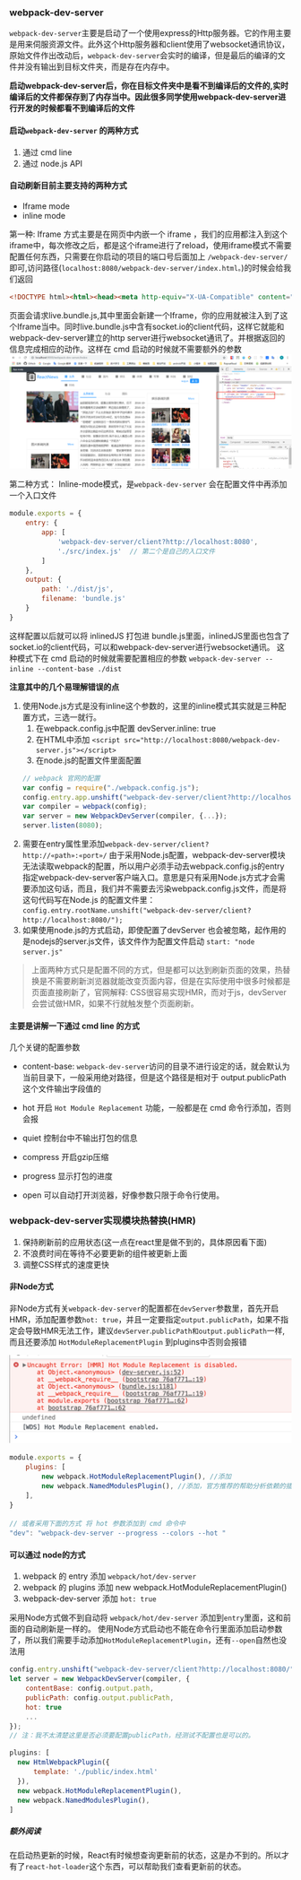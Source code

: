 ### webpack-dev-server
`webpack-dev-server`主要是启动了一个使用express的Http服务器。它的作用主要是用来伺服资源文件。此外这个Http服务器和client使用了websocket通讯协议，原始文件作出改动后，`webpack-dev-server`会实时的编译，但是最后的编译的文件并没有输出到目标文件夹，而是存在内存中。

**启动webpack-dev-server后，你在目标文件夹中是看不到编译后的文件的,实时编译后的文件都保存到了内存当中。因此很多同学使用webpack-dev-server进行开发的时候都看不到编译后的文件**

#### 启动`webpack-dev-server` 的两种方式
1. 通过 cmd line
2. 通过 node.js API


#### 自动刷新目前主要支持的两种方式
- Iframe mode
- inline mode

第一种: Iframe 方式主要是在网页中内嵌一个 iframe ，我们的应用都注入到这个iframe中，每次修改之后，都是这个iframe进行了reload，使用iframe模式不需要配置任何东西，只需要在你启动的项目的端口号后面加上 `/webpack-dev-server/`即可,访问路径(`localhost:8080/webpack-dev-server/index.html。`)的时候会给我们返回
```html
<!DOCTYPE html><html><head><meta http-equiv="X-UA-Compatible" content="IE=edge"/><meta charset="utf-8"/><meta name="viewport" content="width=device-width, height=device-height, initial-scale=1.0, user-scalable=no, minimum-scale=1.0, maximum-scale=1.0"/><script type="text/javascript" charset="utf-8" src="/__webpack_dev_server__/live.bundle.js"></script></head><body></body></html>
```
页面会请求live.bundle.js,其中里面会新建一个Iframe，你的应用就被注入到了这个Iframe当中。同时live.bundle.js中含有socket.io的client代码，这样它就能和webpack-dev-server建立的http server进行websocket通讯了。并根据返回的信息完成相应的动作。这样在 cmd 启动的时候就不需要额外的参数
![iframe模式热替换](img/webpack02.png)


第二种方式： Inline-mode模式，是`webpack-dev-server` 会在配置文件中再添加一个入口文件
```js
module.exports = {
    entry: {
        app: [
            'webpack-dev-server/client?http://localhost:8080',
            './src/index.js'  // 第二个是自己的入口文件
        ]
    },
    output: {
        path: './dist/js',
        filename: 'bundle.js'
    }
}
```
这样配置以后就可以将 inlinedJS 打包进 bundle.js里面，inlinedJS里面也包含了socket.io的client代码，可以和webpack-dev-server进行websocket通讯。 这种模式下在 cmd 启动的时候就需要配置相应的参数
`webpack-dev-server --inline --content-base ./dist`

**注意其中的几个易理解错误的点**

1. 使用Node.js方式是没有inline这个参数的，这里的inline模式其实就是三种配置方式，三选一就行。
    1. 在webpack.config.js中配置 devServer.inline: true
    2. 在HTML中添加 `<script src="http://localhost:8080/webpack-dev-server.js"></script>`
    3. 在node.js的配置文件里面配置
    ```js
    // webpack 官网的配置
    var config = require("./webpack.config.js");
    config.entry.app.unshift("webpack-dev-server/client?http://localhost:8080/");
    var compiler = webpack(config);
    var server = new WebpackDevServer(compiler, {...});
    server.listen(8080);
    ```
2. 需要在entry属性里添加`webpack-dev-server/client?http://«path»:«port»/` 由于采用Node.js配置，webpack-dev-server模块无法读取webpack的配置，所以用户必须手动去webpack.config.js的entry指定webpack-dev-server客户端入口。意思是只有采用Node.js方式才会需要添加这句话，而且，我们并不需要去污染webpack.config.js文件，而是将这句代码写在Node.js 的配置文件里：
`config.entry.rootName.unshift("webpack-dev-server/client?http://localhost:8080/");`
3. 如果使用node.js的方式启动，即使配置了devServer 也会被忽略，起作用的是nodejs的server.js文件，该文件作为配置文件启动
`start: "node server.js"`

> 上面两种方式只是配置不同的方式，但是都可以达到刷新页面的效果，热替换是不需要刷新浏览器就能改变页面内容，但是在实际使用中很多时候都是页面直接刷新了，官网解释: CSS很容易实现HMR，而对于js，devServer会尝试做HMR，如果不行就触发整个页面刷新。


#### 主要是讲解一下通过 cmd line 的方式
几个关键的配置参数

- content-base: `webpack-dev-server`访问的目录不进行设定的话，就会默认为当前目录下，一般采用绝对路径，但是这个路径是相对于 output.publicPath 这个文件输出字段值的
- hot 开启 `Hot Module Replacement` 功能，一般都是在 cmd 命令行添加，否则会报


- quiet 控制台中不输出打包的信息
- compress 开启gzip压缩
- progress 显示打包的进度
- open 可以自动打开浏览器，好像参数只限于命令行使用。

### webpack-dev-server实现模块热替换(HMR)
1. 保持刷新前的应用状态(这一点在react里是做不到的，具体原因看下面)
2. 不浪费时间在等待不必要更新的组件被更新上面
3. 调整CSS样式的速度更快

#### 非Node方式
非Node方式有关`webpack-dev-server`的配置都在`devServer`参数里，首先开启HMR，添加配置参数`hot: true`，并且一定要指定`output.publicPath`，如果不指定会导致HMR无法工作，建议`devServer`.`publicPath和output.publicPath`一样,而且还要添加 `HotModuleReplacementPlugin` 到plugins中否则会报错

![webpack报错](./img/webpack01.png)

```js
module.exports = {
    plugins: [
        new webpack.HotModuleReplacementPlugin(), //添加
        new webpack.NamedModulesPlugin(), //添加，官方推荐的帮助分析依赖的插件
    ],
}

// 或者采用下面的方式 将 hot 参数添加到 cmd 命令中
"dev": "webpack-dev-server --progress --colors --hot "
```

#### 可以通过 node的方式

1. webpack 的 entry 添加 `webpack/hot/dev-server`
2. webpack 的 plugins 添加 new webpack.HotModuleReplacementPlugin()
3. webpack-dev-server 添加 `hot: true`

采用Node方式做不到自动将 `webpack/hot/dev-server` 添加到`entry`里面，这和前面的自动刷新是一样的。
使用Node方式启动也不能在命令行里面添加启动参数了，所以我们需要手动添加`HotModuleReplacementPlugin`，还有`--open`自然也没法用

```js
config.entry.unshift("webpack-dev-server/client?http://localhost:8080/", 'webpack/hot/dev-server');
let server = new WebpackDevServer(compiler, {
    contentBase: config.output.path,
    publicPath: config.output.publicPath,
    hot: true
    ...
});
// 注：我不太清楚这里是否必须要配置publicPath，经测试不配置也是可以的。
```

```js
plugins: [
  new HtmlWebpackPlugin({
      template: './public/index.html'
  }),
  new webpack.HotModuleReplacementPlugin(),
  new webpack.NamedModulesPlugin(),
]
```


##### 额外阅读
在启动热更新的时候，React有时候想查询更新前的状态，这是办不到的。所以才有了`react-hot-loader`这个东西，可以帮助我们查看更新前的状态。
